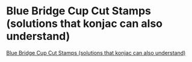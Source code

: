 # Blue Bridge Cup Cut Stamps (solutions that konjac can also understand)
[Blue Bridge Cup Cut Stamps (solutions that konjac can also understand)](https://aiwithcloud.com/2022/09/15/blue_bridge_cup_cut_stamps_solutions_that_konjac_can_also_understand/)